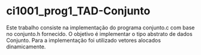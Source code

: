 # ci1001_prog1_TAD-Conjunto
Este trabalho consiste na implementação do programa conjunto.c com base no conjunto.h fornecido. O objetivo é implementar o tipo abstrato de dados Conjunto. Para a implementação foi utilizado vetores alocados dinamicamente.
